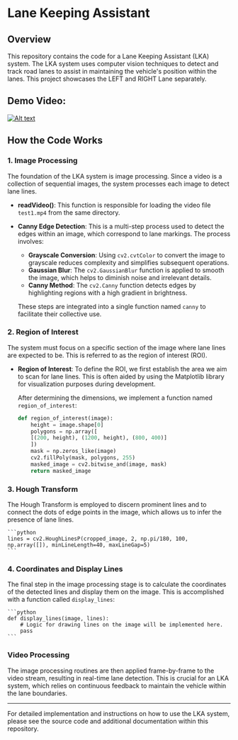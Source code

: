 # Lane Keeping Assistant 

## Overview
This repository contains the code for a Lane Keeping Assistant (LKA) system. The LKA system uses computer vision techniques to detect and track road lanes to assist in maintaining the vehicle's position within the lanes. This project showcases the LEFT and RIGHT Lane separately.

## Demo Video: 
[![Alt text](https://img.youtube.com/vi/foQegbsFQmo/0.jpg)](https://www.youtube.com/watch?v=foQegbsFQmo)


## How the Code Works

### 1. Image Processing
The foundation of the LKA system is image processing. Since a video is a collection of sequential images, the system processes each image to detect lane lines.

- **readVideo()**: This function is responsible for loading the video file `test1.mp4` from the same directory.

- **Canny Edge Detection**: This is a multi-step process used to detect the edges within an image, which correspond to lane markings. The process involves:
  - **Grayscale Conversion**: Using `cv2.cvtColor` to convert the image to grayscale reduces complexity and simplifies subsequent operations.
  - **Gaussian Blur**: The `cv2.GaussianBlur` function is applied to smooth the image, which helps to diminish noise and irrelevant details.
  - **Canny Method**: The `cv2.Canny` function detects edges by highlighting regions with a high gradient in brightness.

  These steps are integrated into a single function named `canny` to facilitate their collective use.

### 2. Region of Interest
The system must focus on a specific section of the image where lane lines are expected to be. This is referred to as the region of interest (ROI).

- **Region of Interest**:
  To define the ROI, we first establish the area we aim to scan for lane lines. This is often aided by using the Matplotlib library for visualization purposes during development.
  
  After determining the dimensions, we implement a function named `region_of_interest`:

    ```python
    def region_of_interest(image):
        height = image.shape[0]
        polygons = np.array([
        [(200, height), (1200, height), (800, 400)]
        ])
        mask = np.zeros_like(image)
        cv2.fillPoly(mask, polygons, 255)
        masked_image = cv2.bitwise_and(image, mask)
        return masked_image
    ```

### 3. Hough Transform
The Hough Transform is employed to discern prominent lines and to connect the dots of edge points in the image, which allows us to infer the presence of lane lines.

    ```python
    lines = cv2.HoughLinesP(cropped_image, 2, np.pi/180, 100, np.array([]), minLineLength=40, maxLineGap=5)
    ```

### 4. Coordinates and Display Lines
The final step in the image processing stage is to calculate the coordinates of the detected lines and display them on the image. This is accomplished with a function called `display_lines`:

    ```python
    def display_lines(image, lines):
        # Logic for drawing lines on the image will be implemented here.
        pass
    ```

### Video Processing
The image processing routines are then applied frame-by-frame to the video stream, resulting in real-time lane detection. This is crucial for an LKA system, which relies on continuous feedback to maintain the vehicle within the lane boundaries.

---

For detailed implementation and instructions on how to use the LKA system, please see the source code and additional documentation within this repository.
